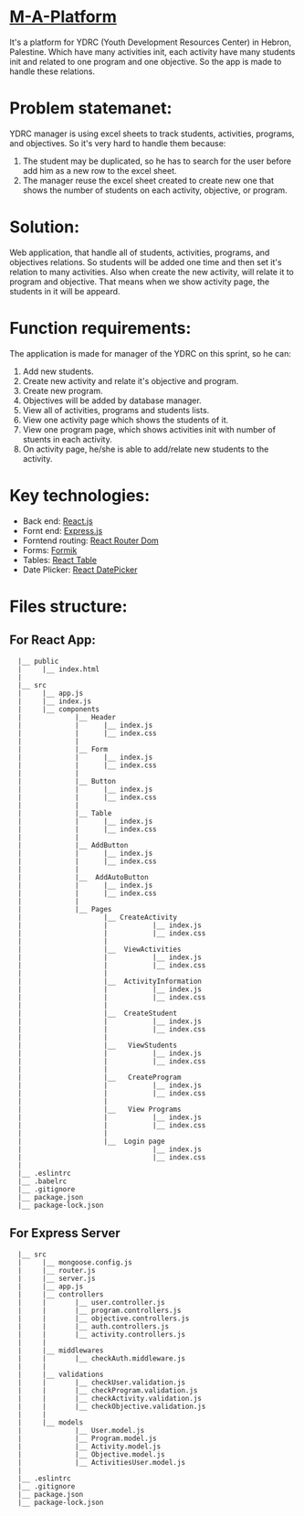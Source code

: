 # [M-A-Platform](https://ydrc-platform.herokuapp.com/)

It's a platform for YDRC (Youth Development Resources Center) in Hebron, Palestine. Which have many activities init, each activity have many students init and related to one program and one objective. So the app is made to handle these relations.

# Problem statemanet:
YDRC manager is using excel sheets to track students, activities, programs, and objectives. So it's very hard to handle them because:
1. The student may be duplicated, so he has to search for the user before add him as a new row to the excel sheet.
2. The manager reuse the excel sheet created to create new one that shows the number of students on each activity, objective, or program.

# Solution:
Web application, that handle all of students, activities, programs, and objectives relations. So students will be added one time and then set it's relation to many activities. Also when create the new activity, will relate it to program and objective. That means when we show activity page, the students in it will be appeard.


# Function requirements:
The application is made for manager of the YDRC on this sprint, so he can:
1. Add new students.
2. Create new activity and relate it's objective and program.
3. Create new program.
4. Objectives will be added by database manager.
6. View all of activities, programs and students lists.
7. View one activity page which shows the students of it.
8. View one program page, which shows activities init with number of stuents in each activity.
9. On activity page, he/she is able to add/relate new students to the activity.

# Key technologies:
- Back end: [React.js](https://reactjs.org/docs/getting-started.html)
- Fornt end: [Express.js](https://expressjs.com/en/api.html)
- Forntend routing: [React Router Dom](https://reacttraining.com/react-router/web/guides/quick-start)
- Forms: [Formik](https://jaredpalmer.com/formik/docs/overview)
- Tables: [React Table](https://github.com/tannerlinsley/react-table/tree/v6)
- Date Plicker: [React DatePicker](https://reactdatepicker.com/)

# Files structure:

## For React App:
```
  |__ public
  |     |__ index.html
  |    
  |__ src
  |     |__ app.js
  |     |__ index.js
  |     |__ components
  |             |__ Header
  |             |      |__ index.js
  |             |      |__ index.css
  |             |
  |             |__ Form
  |             |      |__ index.js
  |             |      |__ index.css
  |             |
  |             |__ Button
  |             |      |__ index.js
  |             |      |__ index.css
  |             |
  |             |__ Table
  |             |      |__ index.js
  |             |      |__ index.css
  |             |
  |             |__ AddButton
  |             |      |__ index.js
  |             |      |__ index.css
  |             |
  |             |__  AddAutoButton
  |             |      |__ index.js
  |             |      |__ index.css
  |             |
  |             |__ Pages
  |                    |__ CreateActivity 
  |                    |           |__ index.js
  |                    |           |__ index.css
  |                    |
  |                    |__  ViewActivities
  |                    |           |__ index.js
  |                    |           |__ index.css
  |                    |
  |                    |__  ActivityInformation
  |                    |           |__ index.js
  |                    |           |__ index.css
  |                    |
  |                    |__  CreateStudent
  |                    |           |__ index.js
  |                    |           |__ index.css
  |                    |
  |                    |__   ViewStudents
  |                    |           |__ index.js
  |                    |           |__ index.css
  |                    |
  |                    |__   CreateProgram
  |                    |           |__ index.js
  |                    |           |__ index.css
  |                    |
  |                    |__   View Programs
  |                    |           |__ index.js
  |                    |           |__ index.css
  |                    |
  |                    |__  Login page
  |                                |__ index.js
  |                                |__ index.css
  |         
  |__ .eslintrc
  |__ .babelrc
  |__ .gitignore
  |__ package.json
  |__ package-lock.json
```
## For Express Server
```
  |__ src
  |     |__ mongoose.config.js
  |     |__ router.js
  |     |__ server.js
  |     |__ app.js
  |     |__ controllers
  |     |       |__ user.controller.js
  |     |       |__ program.controllers.js
  |     |       |__ objective.controllers.js
  |     |       |__ auth.controllers.js
  |     |       |__ activity.controllers.js
  |     |
  |     |__ middlewares
  |     |       |__ checkAuth.middleware.js
  |     |
  |     |__ validations
  |     |       |__ checkUser.validation.js
  |     |       |__ checkProgram.validation.js
  |     |       |__ checkActivity.validation.js
  |     |       |__ checkObjective.validation.js
  |     |
  |     |__ models 
  |             |__ User.model.js
  |             |__ Program.model.js
  |             |__ Activity.model.js
  |             |__ Objective.model.js
  |             |__ ActivitiesUser.model.js
  |             
  |__ .eslintrc
  |__ .gitignore
  |__ package.json
  |__ package-lock.json
```
